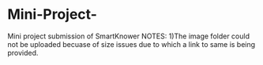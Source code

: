 # Mini-Project-
Mini project submission of SmartKnower 
NOTES:
1)The image folder could not be uploaded becuase of size issues due to which a link to same is being provided. 
